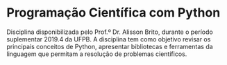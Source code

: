 <h1>Programação Científica com Python</h1>
  <p>Disciplina disponibilizada pelo Prof.º Dr. Alisson Brito, durante o período suplementar 2019.4 da UFPB. A disciplina tem como objetivo revisar os principais conceitos de Python, apresentar bibliotecas e ferramentas da linguagem que permitam a resolução de problemas científicos.</p>
